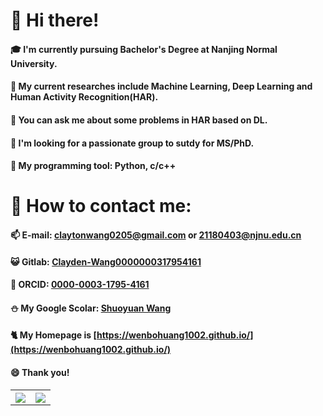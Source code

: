 # 👋 Hi there!
#### 🎓 I'm currently pursuing Bachelor's Degree at Nanjing Normal University.
#### 🌱 My current researches include Machine Learning, Deep Learning and Human Activity Recognition(HAR).
#### 💬 You can ask me about some problems in HAR based on DL.
#### 🦅 I'm looking for a passionate group to sutdy for MS/PhD.
#### 🚀 My programming tool: Python, c/c++
# 🎡 How to contact me: 
#### 📫 E-mail: claytonwang0205@gmail.com or 21180403@njnu.edu.cn
#### 😺 Gitlab: [Clayden-Wang0000000317954161](https://gitlab.com/Clayden-Wang)
#### 🎃 ORCID: [0000-0003-1795-4161](https://orcid.org/0000-0003-1795-4161)
#### ⛄ My Google Scolar: [Shuoyuan Wang](https://scholar.google.com/citations?hl=zh-CN&user=SfMkEYgAAAAJ)
#### 🐈 My Homepage is [https://wenbohuang1002.github.io/](https://wenbohuang1002.github.io/)
#### 😄 Thank you! 
<table>
  <tr>
    <th><img src="https://github-readme-stats.vercel.app/api?
username=Clayden-Wang&show_icons=true&count_private=true&hide=prs&theme=dark"/></th>
    <th><img src="https://github-readme-stats.vercel.app/api/top-langs/?
username=Clayden-Wang&layout=compact&hide_border=true&langs_count=10&theme=dark"/></th>
  </tr>
  <tr>
   
  </tr>
</table>



<!--
**Clayden-Wang/Clayden-Wang** is a ✨ _special_ ✨ repository because its `README.md` (this file) appears on your GitHub profile.

Here are some ideas to get you started:

- 🔭 I’m currently working on ...
- 🌱 I’m currently learning ...
- 👯 I’m looking to collaborate on ...
- 🤔 I’m looking for help with ...
- 💬 Ask me about ...
- 📫 How to reach me: ...
- 😄 Pronouns: ...
- ⚡ Fun fact: ...
-->
